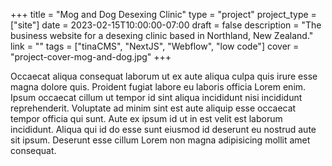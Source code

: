 +++
title = "Mog and Dog Desexing Clinic"
type = "project"
project_type = ["site"]
date = 2023-02-15T10:00:00-07:00
draft = false
description = "The business website for a desexing clinic based in Northland, New Zealand."
link = ""
tags = ["tinaCMS", "NextJS", "Webflow", "low code"]
cover = "project-cover-mog-and-dog.jpg"
+++

Occaecat aliqua consequat laborum ut ex aute aliqua culpa quis irure esse magna dolore quis. Proident fugiat labore eu laboris officia Lorem enim. Ipsum occaecat cillum ut tempor id sint aliqua incididunt nisi incididunt reprehenderit. Voluptate ad minim sint est aute aliquip esse occaecat tempor officia qui sunt. Aute ex ipsum id ut in est velit est laborum incididunt. Aliqua qui id do esse sunt eiusmod id deserunt eu nostrud aute sit ipsum. Deserunt esse cillum Lorem non magna adipisicing mollit amet consequat.
